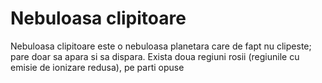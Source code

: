 # Nebuloasa clipitoare

Nebuloasa clipitoare este o nebuloasa planetara care de fapt nu clipeste; pare
doar sa apara si sa dispara. Exista doua regiuni rosii (regiunile cu emisie de
ionizare redusa), pe parti opuse
